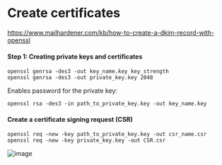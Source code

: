 

# Create certificates
https://www.mailhardener.com/kb/how-to-create-a-dkim-record-with-openssl

 ####  Step 1: Creating private keys and certificates
```
openssl genrsa -des3 -out key_name.key key_strength
openssl genrsa -des3 -out private_key.key 2048
```
Enables password for the private key:
```
openssl rsa -des3 -in path_to_private_key.key -out key_name.key
```

 ####  Create a certificate signing request (CSR)
```
openssl req -new -key path_to_private_key.key -out csr_name.csr
openssl req -new -key private_key.key -out CSR.csr
```
![image](https://github.com/rezaabedi1365/LinuxConfigFile/assets/117336743/b3393492-ef01-4307-9385-1b01f2a643a8)


